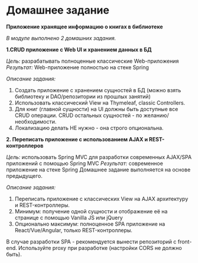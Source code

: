 # Домашнее задание

**Приложение хранящее информацию о книгах в библиотеке**

_В модуле выполнено 2 домашних задания._

**1.CRUD приложение с Web UI и хранением данных в БД**

_Цель:_ 
разрабатывать полноценные классические Web-приложения
_Результат:_
Web-приложение полностью на стеке Spring

_Описание задания:_
1. Создать приложение с хранением сущностей в БД (можно взять библиотеку и DAO/репозитории из прошлых занятий)
2. Использовать классический View на Thymeleaf, classic Controllers.
3. Для книг (главной сущности) на UI должны быть доступные все CRUD операции. CRUD остальных сущностей - по желанию/необходимости.
4. Локализацию делать НЕ нужно - она строго опциональна.

**2. Переписать приложение с использованием AJAX и REST-контроллеров**

_Цель:_ использовать Spring MVC для разработки современных AJAX/SPA приложений c помощью Spring MVC 
_Результат:_ современное приложение на стеке Spring
Домашнее задание выполняется на основе предыдущего.

_Описание задания:_
1. Переписать приложение с классических View на AJAX архитектуру и REST-контроллеры.
2. Минимум: получение одной сущности и отображение её на странице с помощью Vanilla JS или jQuery
3. Опционально максимум: полноценное SPA приложение на React/Vue/Angular, только REST-контроллеры.

В случае разработки SPA - рекомендуется вынести репозиторий с front-end. Используйте proxy при разработке (настройки CORS не должно быть).
